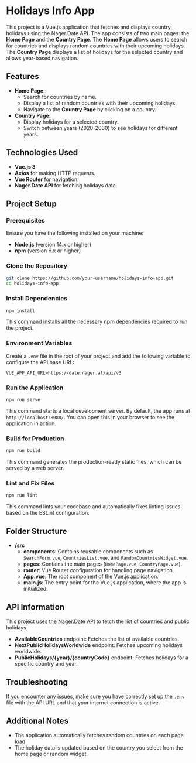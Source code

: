 
# Holidays Info App

This project is a Vue.js application that fetches and displays country holidays using the Nager.Date API. The app consists of two main pages: the **Home Page** and the **Country Page**. The **Home Page** allows users to search for countries and displays random countries with their upcoming holidays. The **Country Page** displays a list of holidays for the selected country and allows year-based navigation.

## Features

- **Home Page:**
  - Search for countries by name.
  - Display a list of random countries with their upcoming holidays.
  - Navigate to the **Country Page** by clicking on a country.
- **Country Page:**
  - Display holidays for a selected country.
  - Switch between years (2020-2030) to see holidays for different years.
  
## Technologies Used

- **Vue.js 3**
- **Axios** for making HTTP requests.
- **Vue Router** for navigation.
- **Nager.Date API** for fetching holidays data.

## Project Setup

### Prerequisites

Ensure you have the following installed on your machine:

- **Node.js** (version 14.x or higher)
- **npm** (version 6.x or higher)

### Clone the Repository

```bash
git clone https://github.com/your-username/holidays-info-app.git
cd holidays-info-app
```

### Install Dependencies

```bash
npm install
```

This command installs all the necessary npm dependencies required to run the project.

### Environment Variables

Create a `.env` file in the root of your project and add the following variable to configure the API base URL:

```
VUE_APP_API_URL=https://date.nager.at/api/v3
```

### Run the Application

```bash
npm run serve
```

This command starts a local development server. By default, the app runs at `http://localhost:8080/`. You can open this in your browser to see the application in action.

### Build for Production

```bash
npm run build
```

This command generates the production-ready static files, which can be served by a web server.

### Lint and Fix Files

```bash
npm run lint
```

This command lints your codebase and automatically fixes linting issues based on the ESLint configuration.

## Folder Structure

- **/src**
  - **components**: Contains reusable components such as `SearchForm.vue`, `CountriesList.vue`, and `RandomCountriesWidget.vue`.
  - **pages**: Contains the main pages (`HomePage.vue`, `CountryPage.vue`).
  - **router**: Vue Router configuration for handling page navigation.
  - **App.vue**: The root component of the Vue.js application.
  - **main.js**: The entry point for the Vue.js application, where the app is initialized.

## API Information

This project uses the [Nager.Date API](https://date.nager.at/Api) to fetch the list of countries and public holidays.

- **AvailableCountries** endpoint: Fetches the list of available countries.
- **NextPublicHolidaysWorldwide** endpoint: Fetches upcoming holidays worldwide.
- **PublicHolidays/{year}/{countryCode}** endpoint: Fetches holidays for a specific country and year.

## Troubleshooting

If you encounter any issues, make sure you have correctly set up the `.env` file with the API URL and that your internet connection is active.

## Additional Notes

- The application automatically fetches random countries on each page load.
- The holiday data is updated based on the country you select from the home page or random widget.
